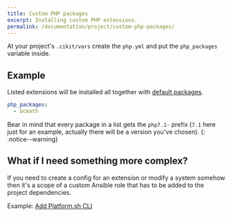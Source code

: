 ```yaml
---
title: Custom PHP packages
excerpt: Installing custom PHP extensions.
permalink: /documentation/project/custom-php-packages/
---
```


At your project's `.cikit/vars` create the `php.yml` and put the `php_packages` variable inside.

## Example

Listed extensions will be installed all together with [default packages](https://github.com/BR0kEN-/cikit/blob/master/scripts/roles/cikit-php/vars/main.yml).

```yaml
php_packages:
  - bcmath
```

Bear in mind that every package in a list gets the `php7.1-` prefix (`7.1` here just for an example, actually there will be a version you've chosen).
{: .notice--warning}

## What if I need something more complex?

If you need to create a config for an extension or modify a system somehow then it's a scope of a custom Ansible role that has to be added to the project dependencies.

Example: [Add Platform.sh CLI](../../workflow/platformsh/#add-platformsh-cli)
